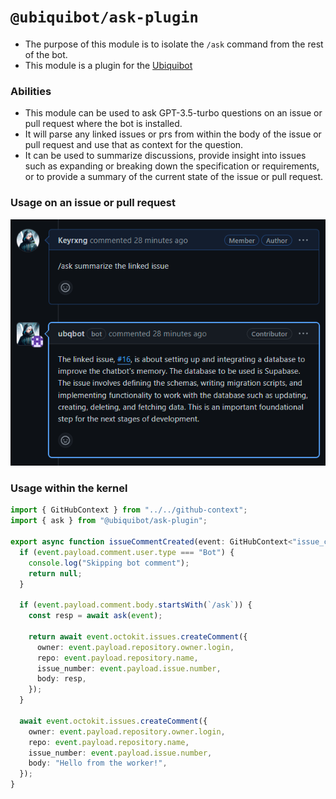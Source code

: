 # `@ubiquibot/ask-plugin`

- The purpose of this module is to isolate the ``/ask`` command from the rest of the bot.
- This module is a plugin for the [Ubiquibot](https://github.com/ubiquibot)

### Abilities
- This module can be used to ask GPT-3.5-turbo questions on an issue or pull request where the bot is installed.
- It will parse any linked issues or prs from within the body of the issue or pull request and use that as context for the question.
- It can be used to summarize discussions, provide insight into issues such as expanding or breaking down the specification or requirements, or to provide a summary of the current state of the issue or pull request.

### Usage on an issue or pull request

![alt text](invokePreview.png)

### Usage within the kernel

```ts
import { GitHubContext } from "../../github-context";
import { ask } from "@ubiquibot/ask-plugin";

export async function issueCommentCreated(event: GitHubContext<"issue_comment.created">) {
  if (event.payload.comment.user.type === "Bot") {
    console.log("Skipping bot comment");
    return null;
  }

  if (event.payload.comment.body.startsWith(`/ask`)) {
    const resp = await ask(event);

    return await event.octokit.issues.createComment({
      owner: event.payload.repository.owner.login,
      repo: event.payload.repository.name,
      issue_number: event.payload.issue.number,
      body: resp,
    });
  }

  await event.octokit.issues.createComment({
    owner: event.payload.repository.owner.login,
    repo: event.payload.repository.name,
    issue_number: event.payload.issue.number,
    body: "Hello from the worker!",
  });
}
```